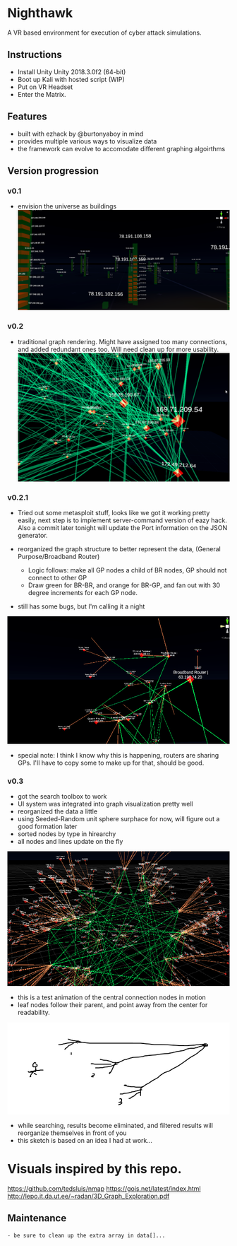 # Nighthawk
A VR based environment for execution of cyber attack simulations.

## Instructions
- Install Unity Unity 2018.3.0f2 (64-bit)
- Boot up Kali with hosted script (WIP)
- Put on VR Headset
- Enter the Matrix.

## Features
- built with ezhack by @burtonyaboy in mind
- provides multiple various ways to visualize data
- the framework can evolve to accomodate different graphing algoirthms

## Version progression

### v0.1
- envision the universe as buildings
![v 0.1](/images/v.1.png)

### v0.2
-  traditional graph rendering. Might have assigned too many connections, and added redundant ones too. Will need clean up for more usability.
![v 0.2](/images/v.2.png)

### v0.2.1
- Tried out some metasploit stuff, looks like we got it working pretty easily, next step is to implement server-command version of eazy hack. Also a commit later tonight will update the Port information on the JSON generator.

- reorganized the graph structure to better represent the data, (General Purpose/Broadband Router)
	- Logic follows: make all GP nodes a child of BR nodes, GP should not connect to other GP
	- Draw green for BR-BR, and orange for BR-GP, and fan out with 30 degree increments for each GP node.
- still has some bugs, but I'm calling it a night

![V 0.2.1](/images/v.2.1.png)
- special note: I think I know why this is happening, routers are sharing GPs. I'll have to copy some to make up for that, should be good.

### v0.3
- got the search toolbox to work
- UI system was integrated into graph visualization pretty well
- reorganized the data a little
- using Seeded-Random unit sphere surphace for now, will figure out a good formation later
- sorted nodes by type in hirearchy
- all nodes and lines update on the fly

![awesome animation](/images/awesome_animation_1.gif)

- this is a test animation of the central connection nodes in motion
- leaf nodes follow their parent, and point away from the center for readability.

![crude drawing](/images/crude_drawing_of_results.png)
- while searching, results become eliminated, and filtered results will reorganize themselves in front of you
- this sketch is based on an idea I had at work...


# Visuals inspired by this repo.
https://github.com/tedsluis/nmap
https://gojs.net/latest/index.html
http://lepo.it.da.ut.ee/~radan/3D_Graph_Exploration.pdf

## Maintenance
	- be sure to clean up the extra array in data[]...

